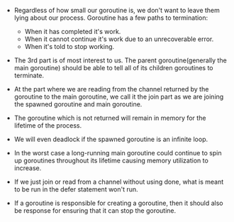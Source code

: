 * Regardless of how small our goroutine is, we don't want to leave them lying about our process. Goroutine has a few paths to termination: 
    * When it has completed it's work.
    * When it cannot continue it's work due to an unrecoverable error.
    * When it's told to stop working.

* The 3rd part is of most interest to us. The parent goroutine(generally the main goroutine) should be able to tell all of its children goroutines to terminate.

* At the part where we are reading from the channel returned by the goroutine to the main goroutine, we call it the join part as we are joining the spawned goroutine and main goroutine.

* The goroutine which is not returned will remain in memory for the lifetime of the process.
* We will even deadlock if the spawned goroutine is an infinite loop.
* In the worst case a long-running main goroutine could continue to spin up goroutines throughout its lifetime causing memory utilization to increase.

* If we just join or read from a channel without using done, what is meant to be run in the defer statement won't run.

* If a goroutine is responsible for creating a goroutine, then it should also be response for ensuring that it can stop the goroutine.